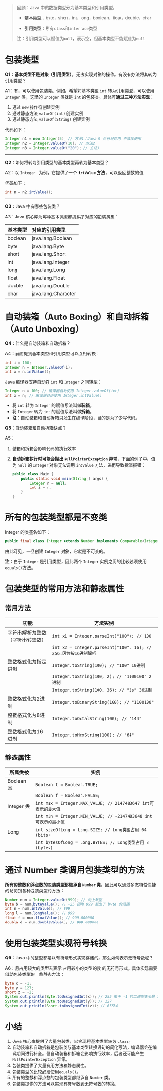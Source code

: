 >    回顾：Java 中的数据类型分为基本类型和引用类型。
>
>   -   **基本类型**：byte`，`short`，`int`，`long`，`boolean`，`float`，`double`，`char
>
>   -   **引用类型**：所有`class`和`interface`类型
>
>   注：引用类型可以赋值为`null`，表示空，但基本类型不能赋值为`null`



# 包装类型

**Q1**：**基本类型不是对象（引用类型）**，无法实现对象的操作。有没有办法将其转为引用类型？

A1：有，可以使用包装类。例如，希望将基本类型 `int` 转为引用类型，可以使用 `Integer` 类，这里的 `Integer` 类就是 `int` 的包装类。具体可**通过三种方法实现**：

1.  通过 `new` 操作符创建实例
2.  通过静态方法 `valueOf(int)` 创建实例
3.  通过静态方法 `valueOf(String)` 创建实例



代码如下：

```java
Integer n1 = new Integer(5); // 方法1：Java 9 后已经弃用 不推荐使用
Integer n2 = Integer.valueOf(10); // 方法2
Integer n3 = Integer.valueOf("20"); // 方法3
```



---

**Q2**：如何将转为引用类型的基本类型再转为基本类型？

A2：以 `Integer ` 为例，它提供了一个 **`intValue` 方法**，可以返回整数的值



代码如下：

```java
int n = n2.intValue();
```



---

**Q3**：Java 中有哪些包装类？

A3：Java 核心库为每种基本类型都提供了对应的包装类型：

| 基本类型 | 对应的引用类型      |
| :------- | :------------------ |
| boolean  | java.lang.Boolean   |
| byte     | java.lang.Byte      |
| short    | java.lang.Short     |
| int      | java.lang.Integer   |
| long     | java.lang.Long      |
| float    | java.lang.Float     |
| double   | java.lang.Double    |
| char     | java.lang.Character |

# 自动装箱（Auto Boxing）和自动拆箱（Auto Unboxing）

**Q4**：什么是自动装箱和自动拆箱？

A4：前面提到基本类型和引用类型可以互相转换：

```java
int i = 100;
Integer n = Integer.valueOf(i);
int x = n.intValue();
```

Java 编译器支持自动在 `int` 和 `Integer` 之间转型：

```java
Integer n = 100; // 编译器自动使用 Integer.valueOf(int)
int x = n; // 编译器自动使用 Integer.intValue()
```

-   将 `int` 转为 `Integer` 的赋值写法叫做**装箱**。
-   将 `Integer` 转为 `int` 的赋值写法叫做**拆箱**。
-   **注**：自动装箱和自动拆箱只发生在编译阶段，目的是为了少写代码。



**Q5**：自动装箱和自动拆箱缺点？

A5：

1.  装箱和拆箱会影响代码的执行效率

2.  **自动拆箱执行时可能会抛出 `NullPointerException` 异常**，下面的例子中，值为 `null` 的 `Integer` 对象无法调用 `intValue` 方法，进而导致拆箱报错：

    ```java
    public class Main {
        public static void main(String[] args) {
            Integer n = null;
            int i = n;
        }
    }
    ```

    

# 所有的包装类型都是不变类

Integer 的类签名如下：

```java
public final class Integer extends Number implements Comparable<Integer>, Constable, ConstantDesc
```

由此可见，一旦创建 `Integer` 对象，它就是不可变的。



**注**：由于 `Integer` 是引用类型，因此两个 `Integer` 实例之间的比较必须使用 `equals()`方法。



# 包装类型的常用方法和静态属性

## 常用方法

| 功能                             | 方法实例                                                     |
| -------------------------------- | ------------------------------------------------------------ |
| 字符串解析为整数（字符串转整数） | `int x1 = Integer.parseInt("100"); // 100 `                  |
|                                  | `int x2 = Integer.parseInt("100", 16); // 256,因为按16进制解析` |
| 整数格式化为指定进制             | `Integer.toString(100); // "100" 10进制`                     |
|                                  | `Integer.toString(100, 2); // "1100100" 2进制`               |
|                                  | `Integer.toString(100, 36); // "2s" 36进制`                  |
| 整数格式化为2进制                | `Integer.toBinaryString(100); // "1100100"`                  |
| 整数格式化为8进制                | `Integer.toOctalString(100); // "144"`                       |
| 整数格式化为16进制               | `Integer.toHexString(100); // "64"`                          |



## 静态属性

| 所属类被   | 实例                                                         |
| ---------- | ------------------------------------------------------------ |
| Boolean 类 | `Boolean t = Boolean.TRUE;`                                  |
|            | `Boolean f = Boolean.FALSE;`                                 |
| Integer 类 | `int max = Integer.MAX_VALUE; // 2147483647 int可表示的最大值` |
|            | `int min = Integer.MIN_VALUE; // -2147483648 int可表示的最小值` |
| Long       | `int sizeOfLong = Long.SIZE; // Long类型占用 64 (bits)`      |
|            | `int bytesOfLong = Long.BYTES; // Long类型占用 8 (bytes)`    |



# 通过 Number 类调用包装类型的方法

**所有的整数和浮点数的包装类型都继承自 `Number` 类**，因此可以通过多态特性快捷的访问到各种包装类型的方法：

```java
Number num = Integer.valueOf(999); // 向上转型
byte b = num.byteValue(); // -25 因为 999 超出了 byte 的范围
int n = num.intValue(); // 999
long l = num.longValue(); // 999
float f = num.floatValue(); // 999.000000
double d = num.doubleValue(); // 999.000000
```



# 使用包装类型实现符号转换

**Q6**：Java 中的整型都是以有符号形式实现存储的，那么如何表示无符号数呢？

A6：用占用较大的类型去表示 占用较小的类型的数 的无符号形式。具体实现需要借助包装类型的一些静态方法：

```java
byte x = -1;
byte y = 127;
short z = -2;
System.out.println(Byte.toUnsignedInt(x)); // 255 由于 -1 的二进制表示是 11111111，以无符号数表示就是 int 的 255
System.out.println(Byte.toUnsignedInt(y)); // 127
System.out.println(Short.toUnsignedInt(z)); // 65534
```



# 小结

1.  Java 核心库提供了大量包装类，以实现将基本类型转为 `class`。
2.  自动装箱和自动拆箱是包装类与基本类型转换语句的简化写法，编译器会在编译期间进行补全。但自动装箱和拆箱会影响执行效率，后者还可能产生 `NullPointerException` 异常。
3.  包装类提供了大量有用方法和静态属性。
4.  包装类型的比较必须使用`equals()`。
5.  所有的整数和浮点数的包装类型都继承自 `Number` 类。
6.  包装类提供的方法可以实现有符号数到无符号数的转换。

